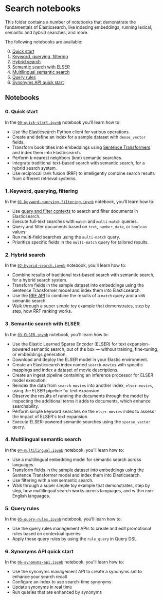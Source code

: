 # Search notebooks

This folder contains a number of notebooks that demonstrate the fundamentals of Elasticsearch, like indexing embeddings, running lexical, semantic and _hybrid_ searches, and more.

The following notebooks are available:

0. [Quick start](#0-quick-start)
1. [Keyword, querying, filtering](#1-keyword-querying-filtering)
2. [Hybrid search](#2-hybrid-search)
3. [Semantic search with ELSER](#3-semantic-search-with-elser)
4. [Multilingual semantic search](#4-multilingual-semantic-search)
5. [Query rules](#5-query-rules)
6. [Synonyms API quick start](#6-synonyms-api-quick-start)

## Notebooks

### 0. Quick start

In  the [`00-quick-start.ipynb`](./00-quick-start.ipynb) notebook you'll learn how to:

- Use the Elasticsearch Python client for various operations.
- Create and define an index for a sample dataset with `dense_vector` fields.
- Transform book titles into embeddings using [Sentence Transformers](https://www.sbert.net) and index them into Elasticsearch.
- Perform k-nearest neighbors (knn) semantic searches.
- Integrate traditional text-based search with semantic search, for a hybrid search system.
- Use reciprocal rank fusion (RRF) to intelligently combine search results from different retrieval systems.

### 1. Keyword, querying, filtering

In the [`01-keyword-querying-filtering.ipynb`](./01-keyword-querying-filtering.ipynb) notebook, you'll learn how to:

- Use [query and filter contexts](https://www.elastic.co/guide/en/elasticsearch/reference/current/query-filter-context.html) to search and filter documents in Elasticsearch.
- Execute full-text searches with `match` and `multi-match` queries.
- Query and filter documents based on `text`, `number`, `date`, or `boolean` values.
- Run multi-field searches using the `multi-match` query.
- Prioritize specific fields in the `multi-match` query for tailored results.


### 2. Hybrid search

In the [`02-hybrid-search.ipynb`](./02-hybrid-search.ipynb) notebook, you'll learn how to:

- Combine results of traditional text-based search with semantic search, for a hybrid search system.
- Transform fields in the sample dataset into embeddings using the Sentence Transformer model and index them into Elasticsearch.
- Use the [RRF API](https://www.elastic.co/guide/en/elasticsearch/reference/current/rrf.html#rrf-api) to combine the results of a `match` query and a `kNN` semantic search.
- Walk through a super simple toy example that demonstrates, step by step, how RRF ranking works.

### 3. Semantic search with ELSER

In the [`03-ELSER.ipynb`](./03-ELSER.ipynb) notebook, you'll learn how to:

- Use the Elastic Learned Sparse Encoder (ELSER) for text expansion-powered semantic search, out of the box — without training, fine-tuning, or embeddings generation.
- Download and deploy the ELSER model in your Elastic environment.
- Create an Elasticsearch index named `search-movies` with specific mappings and index a dataset of movie descriptions.
- Create an ingest pipeline containing an inference processor for ELSER model execution.
- Reindex the data from `search-movies` into another index, `elser-movies`, using the ELSER pipeline for text expansion.
- Observe the results of running the documents through the model by inspecting the additional terms it adds to documents, which enhance searchability.
- Perform simple keyword searches on the `elser-movies` index to assess the impact of ELSER's text expansion.
- Execute ELSER-powered semantic searches using the `sparse_vector` query.

### 4. Multilingual semantic search

In the [`04-multilingual.ipynb`](./04-multilingual.ipynb) notebook, you'll learn how to:

- Use a multilingual embedding model for semantic search across languages.
- Transform fields in the sample dataset into embeddings using the Sentence Transformer model and index them into Elasticsearch.
- Use filtering with a `kNN` semantic search.
- Walk through a super simple toy example that demonstrates, step by step, how multilingual search works across languages, and within non-English languages.

### 5. Query rules

In the [`05-query-rules.ipynb`](./05-query-rules.ipynb) notebook, you'll learn how to:

- Use the query rules management APIs to create and edit promotional rules based on contextual queries
- Apply these query rules by using the `rule_query` in Query DSL

### 6. Synonyms API quick start

In the [`06-synonyms-api.ipynb`](./06-synonyms-api.ipynb) notebook, you'll learn how to:

- Use the synonyms management API to create a synonyms set to enhance your search recall
- Configure an index to use search-time synonyms
- Update synonyms in real time
- Run queries that are enhanced by synonyms
